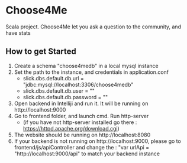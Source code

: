# Choose4Me
Scala project. Choose4Me let you ask a question to the community, and have stats
## How to get Started
1. Create a schema "choose4medb" in a local mysql instance
2. Set the path to the instance, and credentials in application.conf
   * slick.dbs.default.db.url = "jdbc:mysql://localhost:3306/choose4medb"
   * slick.dbs.default.db.user = ""
   * slick.dbs.default.db.password = ""
3. Open backend in Intelliji and run it. It will be running on http://localhost:9000
4. Go to frontend folder, and launch cmd. Run http-server 
   * (if you have not http-server installed go there : https://httpd.apache.org/download.cgi)
5. The website should be running on http://localhost:8080
6. If your backend is not running on http://localhost:9000, please go to frontend/js/apiController and change the : "var urlApi = "http://localhost:9000/api" to match your backend instance
